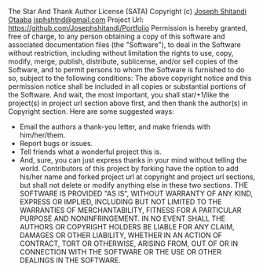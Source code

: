 The Star And Thank Author License (SATA)
Copyright (c) [Joseph Shitandi Otaaba](https://github.com/Josephshitandi) <jsphshtnd@gmail.com>
Project Url: https://github.com/Josephshitandi/Portfolio
Permission is hereby granted, free of charge, to any person obtaining a copy
of this software and associated documentation files (the "Software"), to deal
in the Software without restriction, including without limitation the rights
to use, copy, modify, merge, publish, distribute, sublicense, and/or sell
copies of the Software, and to permit persons to whom the Software is
furnished to do so, subject to the following conditions:
The above copyright notice and this permission notice shall be included in
all copies or substantial portions of the Software.
And wait, the most important, you shall star/+1/like the project(s) in project url
section above first, and then thank the author(s) in Copyright section.
Here are some suggested ways:
 - Email the authors a thank-you letter, and make friends with him/her/them.
 - Report bugs or issues.
 - Tell friends what a wonderful project this is.
 - And, sure, you can just express thanks in your mind without telling the world.
Contributors of this project by forking have the option to add his/her name and
forked project url at copyright and project url sections, but shall not delete
or modify anything else in these two sections.
THE SOFTWARE IS PROVIDED "AS IS", WITHOUT WARRANTY OF ANY KIND, EXPRESS OR
IMPLIED, INCLUDING BUT NOT LIMITED TO THE WARRANTIES OF MERCHANTABILITY,
FITNESS FOR A PARTICULAR PURPOSE AND NONINFRINGEMENT. IN NO EVENT SHALL THE
AUTHORS OR COPYRIGHT HOLDERS BE LIABLE FOR ANY CLAIM, DAMAGES OR OTHER
LIABILITY, WHETHER IN AN ACTION OF CONTRACT, TORT OR OTHERWISE, ARISING FROM,
OUT OF OR IN CONNECTION WITH THE SOFTWARE OR THE USE OR OTHER DEALINGS IN
THE SOFTWARE.